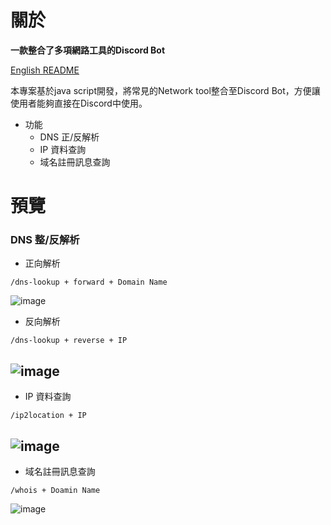 # 關於
**一款整合了多項網路工具的Discord Bot**

[English README](https://github.com/ldengcc/LDbot/blob/main/en-README.md)

本專案基於java script開發，將常見的Network tool整合至Discord Bot，方便讓使用者能夠直接在Discord中使用。

- 功能
  - DNS 正/反解析
  - IP 資料查詢
  - 域名註冊訊息查詢

# 預覽
### DNS 整/反解析
- 正向解析
```
/dns-lookup + forward + Domain Name
```

![image](https://github.com/user-attachments/assets/f1b2644d-cbbd-4b18-b94c-28a2462a63c1)
- 反向解析
```
/dns-lookup + reverse + IP
```

![image](https://github.com/user-attachments/assets/e532d68e-c5be-4951-ad12-7b55d7ba15ef)
---
- IP 資料查詢
```
/ip2location + IP
```
![image](https://github.com/user-attachments/assets/a549bdb9-d740-4615-8f27-9df55e99a64b)
---
- 域名註冊訊息查詢
```
/whois + Doamin Name
```

![image](https://github.com/user-attachments/assets/b0ef556f-1556-49d2-90b2-5cf81d8f499a)
